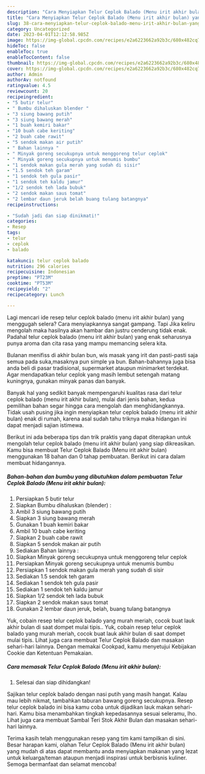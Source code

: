 ```yaml
---
description: "Cara Menyiapkan Telur Ceplok Balado (Menu irit akhir bulan) yang Bisa Manjain Lidah, Buat Buka Puasa Menggugah Selera"
title: "Cara Menyiapkan Telur Ceplok Balado (Menu irit akhir bulan) yang Bisa Manjain Lidah, Buat Buka Puasa Menggugah Selera"
slug: 38-cara-menyiapkan-telur-ceplok-balado-menu-irit-akhir-bulan-yang-bisa-manjain-lidah-buat-buka-puasa-menggugah-selera
category: Uncategorized
date: 2023-04-01T12:12:58.985Z
image: https://img-global.cpcdn.com/recipes/e2a6223662a92b3c/680x482cq70/telur-ceplok-balado-menu-irit-akhir-bulan-foto-resep-utama.jpg
hideToc: false
enableToc: true
enableTocContent: false
thumbnail: https://img-global.cpcdn.com/recipes/e2a6223662a92b3c/680x482cq70/telur-ceplok-balado-menu-irit-akhir-bulan-foto-resep-utama.jpg
cover: https://img-global.cpcdn.com/recipes/e2a6223662a92b3c/680x482cq70/telur-ceplok-balado-menu-irit-akhir-bulan-foto-resep-utama.jpg
author: Admin
authorAv: notfound
ratingvalue: 4.5
reviewcount: 20
recipeingredient:
- "5 butir telur"
- " Bumbu dihaluskan blender "
- "3 siung bawang putih"
- "3 siung bawang merah"
- "1 buah kemiri bakar"
- "10 buah cabe keriting"
- "2 buah cabe rawit"
- "5 sendok makan air putih"
- " Bahan lainnya "
- " Minyak goreng secukupnya untuk menggoreng telur ceplok"
- " Minyak goreng secukupnya untuk menumis bumbu"
- "1 sendok makan gula merah yang sudah di sisir"
- "1.5 sendok teh garam"
- "1 sendok teh gula pasir"
- "1 sendok teh kaldu jamur"
- "1/2 sendok teh lada bubuk"
- "2 sendok makan saus tomat"
- "2 lembar daun jeruk belah buang tulang batangnya"
recipeinstructions:

- "Sudah jadi dan siap dinikmati!"
categories:
- Resep
tags:
- telur
- ceplok
- balado

katakunci: telur ceplok balado 
nutrition: 296 calories
recipecuisine: Indonesian
preptime: "PT23M"
cooktime: "PT53M"
recipeyield: "2"
recipecategory: Lunch

---
```



Lagi mencari ide resep telur ceplok balado (menu irit akhir bulan) yang menggugah selera? Cara menyiapkannya sangat gampang. Tapi Jika keliru mengolah maka hasilnya akan hambar dan justru cenderung tidak enak. Padahal telur ceplok balado (menu irit akhir bulan) yang enak seharusnya punya aroma dan cita rasa yang mampu memancing selera kita.


Bulanan menifiss di akhir bulan bun, wis masak yang irit dan pasti-pasti saja semua pada suka,masaknya pun simple ya bun. Bahan-bahannya juga bisa anda beli di pasar tradisional, supermarket ataupun minimarket terdekat. Agar mendapatkan telur ceplok yang masih lembut setengah matang kuningnya, gunakan minyak panas dan banyak.

Banyak hal yang sedikit banyak mempengaruhi kualitas rasa dari telur ceplok balado (menu irit akhir bulan), mulai dari jenis bahan, kedua pemilihan bahan segar hingga cara mengolah dan menghidangkannya. Tidak usah pusing jika ingin menyiapkan telur ceplok balado (menu irit akhir bulan) enak di rumah, karena asal sudah tahu triknya maka hidangan ini dapat menjadi sajian istimewa.


Berikut ini ada beberapa tips dan trik praktis yang dapat diterapkan untuk mengolah telur ceplok balado (menu irit akhir bulan) yang siap dikreasikan. Kamu bisa membuat Telur Ceplok Balado (Menu irit akhir bulan) menggunakan 18 bahan dan 0 tahap pembuatan. Berikut ini cara dalam membuat hidangannya.

<!--inarticleads1-->

##### Bahan-bahan dan bumbu yang dibutuhkan dalam pembuatan Telur Ceplok Balado (Menu irit akhir bulan):

1. Persiapkan 5 butir telur
1. Siapkan  Bumbu dihaluskan (blender) :
1. Ambil 3 siung bawang putih
1. Siapkan 3 siung bawang merah
1. Gunakan 1 buah kemiri bakar
1. Ambil 10 buah cabe keriting
1. Siapkan 2 buah cabe rawit
1. Siapkan 5 sendok makan air putih
1. Sediakan  Bahan lainnya :
1. Siapkan  Minyak goreng secukupnya untuk menggoreng telur ceplok
1. Persiapkan  Minyak goreng secukupnya untuk menumis bumbu
1. Persiapkan 1 sendok makan gula merah yang sudah di sisir
1. Sediakan 1.5 sendok teh garam
1. Sediakan 1 sendok teh gula pasir
1. Sediakan 1 sendok teh kaldu jamur
1. Siapkan 1/2 sendok teh lada bubuk
1. Siapkan 2 sendok makan saus tomat
1. Gunakan 2 lembar daun jeruk, belah, buang tulang batangnya


Yuk, cobain resep telur ceplok balado yang murah meriah, cocok buat lauk akhir bulan di saat dompet mulai tipis.. Yuk, cobain resep telur ceplok balado yang murah meriah, cocok buat lauk akhir bulan di saat dompet mulai tipis. Lihat juga cara membuat Telur Ceplok Balado dan masakan sehari-hari lainnya. Dengan memakai Cookpad, kamu menyetujui Kebijakan Cookie dan Ketentuan Pemakaian. 

<!--inarticleads2-->

##### Cara memasak Telur Ceplok Balado (Menu irit akhir bulan):


1. Selesai dan siap dihidangkan!

Sajikan telur ceplok balado dengan nasi putih yang masih hangat. Kalau mau lebih nikmat, tambahkan taburan bawang goreng secukupnya. Resep telur ceplok balado ini bisa kamu coba untuk dijadikan lauk makan sehari-hari. Kamu bisa menambahkan tingkah kepedasannya sesuai seleramu, lho. Lihat juga cara membuat Sambal Teri Stok Akhir Bulan dan masakan sehari-hari lainnya. 

Terima kasih telah menggunakan resep yang tim kami tampilkan di sini. Besar harapan kami, olahan Telur Ceplok Balado (Menu irit akhir bulan) yang mudah di atas dapat membantu anda menyiapkan makanan yang lezat untuk keluarga/teman ataupun menjadi inspirasi untuk berbisnis kuliner. Semoga bermanfaat dan selamat mencoba!
